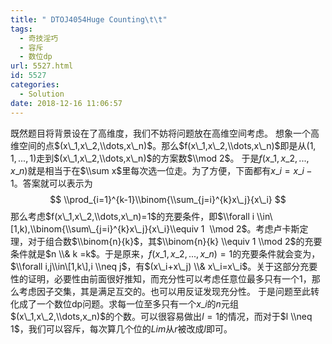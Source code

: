 ```yaml
---
title: " DTOJ4054Huge Counting\t\t"
tags:
  - 奇技淫巧
  - 容斥
  - 数位dp
url: 5527.html
id: 5527
categories:
  - Solution
date: 2018-12-16 11:06:57
---
```


既然题目将背景设在了高维度，我们不妨将问题放在高维空间考虑。 想象一个高维空间的点$(x\_1,x\_2,\\dots,x\_n)$。那么$f(x\_1,x\_2,\\dots,x\_n)$即是从$(1,1,...,1)$走到$(x\_1,x\_2,\\dots,x\_n)$的方案数$\\mod 2$。 于是$f(x\_1,x\_2,...,x\_n)$就是相当于在$\\sum x$里每次选一位走。为了方便，下面都有$x\_i=x\_i-1$。答案就可以表示为 $$ \\prod_{i=1}^{k-1}\\binom{\\sum_{j=i}^{k}x\_j}{x\_i} $$ 那么考虑$f(x\_1,x\_2,\\dots,x\_n)=1$的充要条件，即$\\forall i \\in\[1,k),\\binom{\\sum\_{j=i}^{k}x\_j}{x\_i}\\equiv 1  \\mod 2$。考虑卢卡斯定理，对于组合数$\\binom{n}{k}$，其$\\binom{n}{k} \\equiv 1 \\mod 2$的充要条件就是$n \\& k =k$。于是原来，$f(x\_1,x\_2,...,x\_n)=1$的充要条件就会变为，$\\forall i,j\\in\[1,k\],i \\neq j$，有$(x\_i+x\_j) \\& x\_i=x\_i$。关于这部分充要性的证明，必要性由前面很好推知，而充分性可以考虑任意位最多只有一个$1$，那么考虑因子交集，其是满足互交的。也可以用反证发现充分性。 于是问题至此转化成了一个数位dp问题。求每一位至多只有一个$x\_i$的$n$元组$(x\_1,x\_2,\\dots,x_n)$的个数。可以很容易做出$l=1$的情况，而对于$l \\neq 1$，我们可以容斥，每次算几个位的$Lim$从$r$被改成$l$即可。